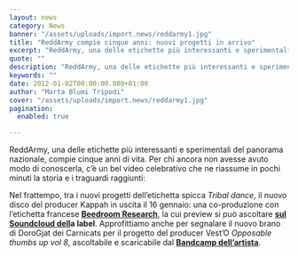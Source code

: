 ```yaml
---
layout: news
category: News
banner: "/assets/uploads/import.news/reddarmy1.jpg"
title: "ReddArmy compie cinque anni: nuovi progetti in arrivo"
excerpt: "ReddArmy, una delle etichette più interessanti e sperimentali del panorama nazionale, compie cinque anni di vita. Per chi ancora non avesse avuto modo di conoscerla, c’è un bel video celebrativo che ne riassume in pochi minuti la storia e i traguardi raggiunti:   Nel frattempo, tra i nuovi progetti dell’etichetta spicca Tribal dance, il nuovo [&hellip"
quote: ""
description: "ReddArmy, una delle etichette più interessanti e sperimentali del panorama nazionale, compie cinque anni di vita. Per chi ancora non avesse avuto modo di conoscerla, c’è un bel video celebrativo che ne riassume in pochi minuti la storia e i traguardi raggiunti:   Nel frattempo, tra i nuovi progetti dell’etichetta spicca Tribal dance, il nuovo [&hellip"
keywords: ""
date: 2012-01-02T00:00:00.000+01:00
author: "Marta Blumi Tripodi"
cover: "/assets/uploads/import.news/reddarmy1.jpg"
pagination:
  enabled: true

---
```


ReddArmy, una delle etichette più interessanti e sperimentali del panorama nazionale, compie cinque anni di vita. Per chi ancora non avesse avuto modo di conoscerla, c’è un bel video celebrativo che ne riassume in pochi minuti la storia e i traguardi raggiunti:

Nel frattempo, tra i nuovi progetti dell’etichetta spicca _Tribal dance_, il nuovo disco del producer Kappah in uscita il 16 gennaio: una co-produzione con l’etichetta francese **[Beedroom Research](http://www.bedroomresearch.com/ "http://www.bedroomresearch.com/")**, la cui preview si può ascoltare **[sul Soundcloud dell](https://soundcloud.com/bedroom-research/kappah-tribal-dances-preview "http://soundcloud.com/bedroom-research/kappah-tribal-dances-preview")a label**. Approfittiamo anche per segnalare il nuovo brano di DoroGjat dei Carnicats per il progetto del producer Vest’O _Opposable thumbs up vol 8_, ascoltabile e scaricabile dal **[Bandcamp dell’artista](https://vestobeat.bandcamp.com/track/libero-me-feat-doro-gjat-carnicats "http://vestobeat.bandcamp.com/track/libero-me-feat-doro-gjat-carnicats")**.